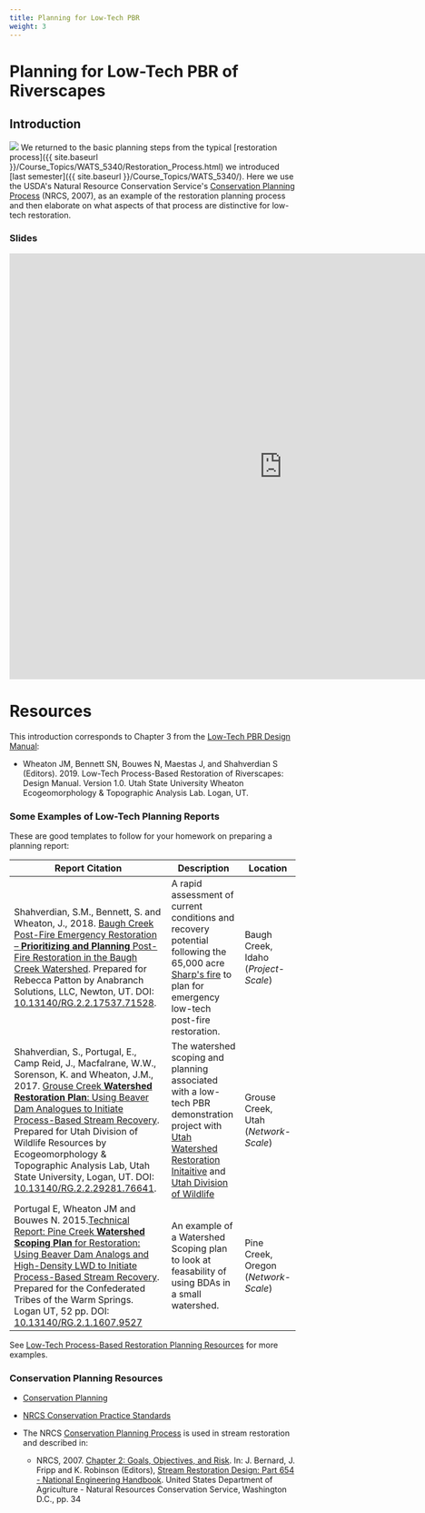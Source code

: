 ```yaml
---
title: Planning for Low-Tech PBR
weight: 3
---
```


# Planning for Low-Tech PBR of Riverscapes

## Introduction
<a href="https://www.nrcs.usda.gov/wps/portal/nrcs/main/national/technical/cp/"><img class="float-right" src="{{ site.baseurl }}/assets/images/nrcseprd.png"></a> 
We returned to the basic planning steps from the typical [restoration process]({{ site.baseurl }}/Course_Topics/WATS_5340/Restoration_Process.html) we introduced [last semester]({{ site.baseurl }}/Course_Topics/WATS_5340/).  Here we use the USDA's Natural Resource Conservation Service's [Conservation Planning Process](https://www.nrcs.usda.gov/wps/portal/nrcs/main/national/technical/cp/) (NRCS, 2007), as an example of the restoration planning process and then elaborate on what aspects of that process are distinctive for low-tech restoration. 

### Slides

<div class="responsive-embed">
<iframe src="https://docs.google.com/presentation/d/e/2PACX-1vT_Nsb4nGv3zbu2zKt0S8Q1UfWuR-3ea3lVlvsUNS_8Ce6oOyGIv5BWrgbs9ntnddXYj47EIzzIxxYd/embed?start=false&loop=false&delayms=3000" frameborder="0" width="960" height="749" allowfullscreen="true" mozallowfullscreen="true" webkitallowfullscreen="true"></iframe>
</div>





# Resources

This introduction corresponds to Chapter 3 from the [Low-Tech PBR Design Manual](http://lowtechpbr.restoration.edu):

- Wheaton JM, Bennett SN, Bouwes N, Maestas J, and Shahverdian S (Editors). 2019. Low-Tech Process-Based Restoration of Riverscapes: Design Manual. Version 1.0. Utah State University Wheaton Ecogeomorphology & Topographic Analysis Lab. Logan, UT.

### Some Examples of Low-Tech Planning Reports

These are good templates to follow for your homework on preparing a planning report:

| Report Citation | Description | Location |
|-----------------|-------------|-------------|
| <i class="fa fa-file-pdf-o" aria-hidden="true"></i> Shahverdian, S.M., Bennett, S. and Wheaton, J., 2018. [Baugh Creek Post-Fire Emergency Restoration – **Prioritizing and Planning** Post-Fire Restoration in the Baugh Creek Watershed](http://dx.doi.org/10.13140/RG.2.2.17537.71528). Prepared for Rebecca Patton by Anabranch Solutions, LLC, Newton, UT. DOI: [10.13140/RG.2.2.17537.71528](http://dx.doi.org/10.13140/RG.2.2.17537.71528).              | A rapid assessment of current conditions and recovery potential following the 65,000 acre [Sharp's fire](https://swc.idaho.gov/media/1870/final-2018_12-december-2018-newsletter.pdf) to plan for emergency low-tech post-fire restoration.   | Baugh Creek, Idaho (*Project-Scale*)|
| <i class="fa fa-file-pdf-o" aria-hidden="true"></i> Shahverdian, S., Portugal, E., Camp Reid, J., Macfalrane, W.W., Sorenson, K. and Wheaton, J.M., 2017. [Grouse Creek **Watershed Restoration Plan**: Using Beaver Dam Analogues to Initiate Process-Based Stream Recovery](http://dx.doi.org/10.13140/RG.2.2.29281.76641). Prepared for Utah Division of Wildlife Resources by Ecogeomorphology & Topographic Analysis Lab, Utah State University, Logan, UT. DOI: [10.13140/RG.2.2.29281.76641](http://dx.doi.org/10.13140/RG.2.2.29281.76641).              | The watershed scoping and planning associated with a low-tech PBR demonstration project with [Utah Watershed Restoration Initaitive](https://wri.utah.gov/) and [Utah Division of Wildlife](https://wildlife.utah.gov/)          | Grouse Creek, Utah (*Network-Scale*)|
| <i class="fa fa-file-pdf-o" aria-hidden="true"></i> Portugal E, Wheaton JM and Bouwes N. 2015.[Technical Report: Pine Creek **Watershed Scoping Plan** for Restoration: Using Beaver Dam Analogs and High-Density LWD to Initiate Process-Based Stream Recovery](https://www.researchgate.net/publication/272829372_Pine_Creek_Watershed_Scoping_Plan_for_Restoration_Using_Beaver_Dam_Analogs_and_High-Density_LWD_to_Initiate_Process-Based_Stream_Recovery). Prepared for the Confederated Tribes of the Warm Springs. Logan UT, 52 pp. DOI: [10.13140/RG.2.1.1607.9527](http://dx.doi.org/10.13140/RG.2.1.1607.9527) | An example of a Watershed Scoping plan to look at feasability of using BDAs in a small watershed. | Pine Creek, Oregon (*Network-Scale*)|

See [Low-Tech Process-Based Restoration Planning Resources](http://lowtechpbr.restoration.usu.edu/resources/casestudies.html) for more examples.

### Conservation Planning Resources

- [Conservation Planning](https://www.nrcs.usda.gov/wps/portal/nrcs/main/national/technical/cp/)
- [NRCS Conservation Practice Standards](https://www.nrcs.usda.gov/wps/portal/nrcs/main/national/technical/cp/ncps/)
- The NRCS [Conservation Planning Process](https://www.nrcs.usda.gov/wps/portal/nrcs/main/national/technical/cp/) is used in stream restoration and described in:

  - NRCS, 2007. [Chapter 2: Goals, Objectives, and Risk](https://directives.sc.egov.usda.gov/OpenNonWebContent.aspx?content=17778.wba). In: J. Bernard, J. Fripp and K. Robinson (Editors), [Stream Restoration Design: Part 654 - National Engineering Handbook](https://www.nrcs.usda.gov/wps/portal/nrcs/detail/national/water/manage/restoration/?cid=stelprdb1044707). United States Department of Agriculture - Natural Resources Conservation Service, Washington D.C., pp. 34
